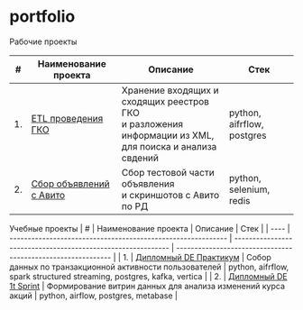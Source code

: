 # portfolio

Рабочие проекты

| #    | Наименование проекта                | Описание                                                     | Стек                                                         |
| ---- | ------------------------------------------------------------ | ------------------------------------------------------------ | ------------------------------------------------------------ |
| 1.   | [ETL проведения ГКО](https://github.com/abdurahim-dag/gko) | Хранение входящих и сходящих реестров ГКО<br/>и разложения информации из XML,<br/>для поиска и анализа свдений| python, aifrflow, postgres       |
| 2.   | [Сбор объявлений с Авито](https://github.com/abdurahim-dag/selenium_avito) | Сбор тестовой части объявления <br/>и скриншотов с Авито по РД | python, selenium, redis |


Учебные проекты
| #    | Наименование проекта                | Описание                                                     | Стек                                                         |
| ---- | ------------------------------------------------------------ | ------------------------------------------------------------ | ------------------------------------------------------------ |
| 1.   | [Дипломный DE Практикум](https://github.com/abdurahim-dag/de-project-final) | Собор данных по транзакционной активности пользователей | python, aifrflow, spark structured streaming, postgres, kafka, vertica  |
| 2.   | [Дипломный DE 1t Sprint](https://github.com/abdurahim-dag/selenium_avito) | Формирование витрин данных для анализа изменений курса акций | python, airflow, postgres, metabase |
